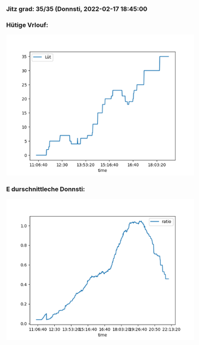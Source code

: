 ### Jitz grad: 35/35 (Donnsti, 2022-02-17 18:45:00

### Hütige Vrlouf:
![Graph](Today.png)

### E durschnittleche Donnsti:
![Graph](Donnsti.png)